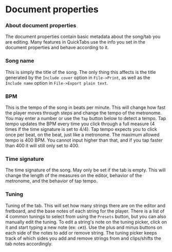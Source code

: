 # Document properties

### About document properties

The document properties contain basic metadata about the song/tab you are editing. Many features in QuickTabs use the info you set in the document properties and behave according to it.

### Song name

This is simply the title of the song. The only thing this affects is the title generated by the `Include cover` option in `File->Print`, as well as the `Include name` option in `File->Export plain text`.

### BPM

This is the tempo of the song in beats per minute. This will change how fast the player moves through steps and change the tempo of the metronome. You may enter a number or use the `Tap` button below to detect a tempo. Tap tempo updates the BPM every time you click through a full measure (4 times if the time signature is set to 4/4). Tap tempo expects you to click once per beat, on the beat, just like a metronome. The maximum allowed tempo is 400 BPM. You cannot input higher than that, and if you tap faster than 400 it will still only set to 400.

### Time signature

The time signature of the song. May only be set if the tab is empty. This will change the length of the measures on the editor, behavior of the metronome, and the behavior of tap tempo.

### Tuning

Tuning of the tab. This will set how many strings there are on the editor and fretboard, and the base notes of each string for the player. There is a list of 4 common tunings to select from using the `Presets` button, but you can also manually edit the tuning. To edit a string's note on the tuning picker, click on it and start typing a new note (ex: `c#3`). Use the plus and minus buttons on each side of the notes to add or remove string. The tuning picker keeps track of which sides you add and remove strings from and clips/shifts the tab notes accordingly.